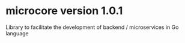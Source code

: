 # microcore version 1.0.1
Library to facilitate the development of backend / microservices in Go language
